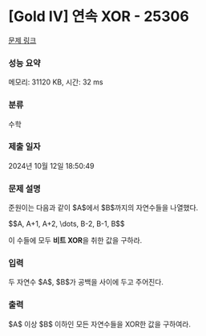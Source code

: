 # [Gold IV] 연속 XOR - 25306 

[문제 링크](https://www.acmicpc.net/problem/25306) 

### 성능 요약

메모리: 31120 KB, 시간: 32 ms

### 분류

수학

### 제출 일자

2024년 10월 12일 18:50:49

### 문제 설명

<p>준원이는 다음과 같이 $A$에서 $B$까지의 자연수들을 나열했다.</p>

<p>$$A, A+1, A+2, \dots, B-2, B-1, B$$</p>

<p>이 수들에 모두 <strong>비트 XOR</strong>을 취한 값을 구하라.</p>

### 입력 

 <p>두 자연수 $A$, $B$가 공백을 사이에 두고 주어진다.</p>

### 출력 

 <p>$A$ 이상 $B$ 이하인 모든 자연수들을 XOR한 값을 구하여라.</p>


